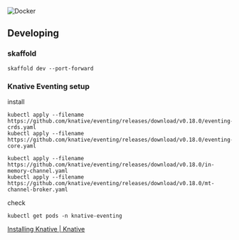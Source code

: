 ![Docker](https://github.com/faruryo/dns-tools/workflows/Docker/badge.svg)


## Developing

### skaffold

```shell
skaffold dev --port-forward
```

### Knative Eventing setup

install
```
kubectl apply --filename https://github.com/knative/eventing/releases/download/v0.18.0/eventing-crds.yaml
kubectl apply --filename https://github.com/knative/eventing/releases/download/v0.18.0/eventing-core.yaml

kubectl apply --filename https://github.com/knative/eventing/releases/download/v0.18.0/in-memory-channel.yaml
kubectl apply --filename https://github.com/knative/eventing/releases/download/v0.18.0/mt-channel-broker.yaml
```

check
```
kubectl get pods -n knative-eventing
```

[Installing Knative | Knative](https://knative.dev/docs/install/any-kubernetes-cluster/)

